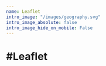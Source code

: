 ```yaml
---
name: Leaflet
intro_image: "/images/geography.svg"
intro_image_absolute: false
intro_image_hide_on_mobile: False
---
```

# #Leaflet
